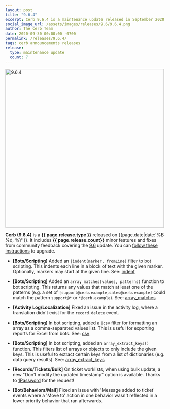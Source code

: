 ```yaml
---
layout: post
title: "9.6.4"
excerpt: Cerb 9.6.4 is a maintenance update released in September 2020 with 7 minor features and fixes from community feedback.
social_image_url: /assets/images/releases/9.6/9.6.4.png
author: The Cerb Team
date: 2020-09-30 00:00:00 -0700
permalink: /releases/9.6.4/
tags: cerb announcements releases
release:
  type: maintenance update
  count: 7
---
```


<div class="cerb-screenshot">
<img src="{{page.social_image_url}}" class="screenshot" alt="9.6.4" width="500">
</div>

**Cerb (9.6.4)** is a **{{ page.release.type }}** released on {{page.date|date:'%B %d, %Y'}}. It includes **{{ page.release.count}}** minor features and fixes from community feedback covering the [9.6](/releases/9.6/) update.  You can [follow these instructions](/docs/upgrading/) to upgrade.

* **[Bots/Scripting]** Added an `|indent(marker, fromLine)` filter to bot scripting. This indents each line in a block of text with the given marker. Optionally, markers may start at the given line. See: [indent](/docs/scripting/filters/#indent)

* **[Bots/Scripting]** Added an `array_matches(values, patterns)` function to bot scripting. This returns any values that match at least one of the patterns (e.g. a set of `[support@cerb.example,sales@cerb.example]` could match the pattern `support@*` or `*@cerb.example`). See: [array_matches](/docs/scripting/functions/#array_matches)

* **[Activity Log/Localization]** Fixed an issue in the activity log, where a translation didn't exist for the `record.delete` event. 

* **[Bots/Scripting]** In bot scripting, added a `|csv` filter for formatting an array as a comma-separated values list. This is useful for exporting reports for Excel from bots. See: [csv](/docs/scripting/filters/#csv)

* **[Bots/Scripting]** In bot scripting, added an `array_extract_keys()` function. This filters list of arrays or objects to only include the given keys. This is useful to extract certain keys from a list of dictionaries (e.g. data query results). See: [array_extract_keys](/docs/scripting/functions/#array_extract_keys)

* **[Records/Tickets/Bulk]** On ticket worklists, when using bulk update, a new "Don't modify the updated timestamp" option is available. Thanks to [1Password](https://1password.com/) for the request!

* **[Bot/Behaviors/Mail]** Fixed an issue with 'Message added to ticket' events where a 'Move to' action in one behavior wasn't reflected in a lower priority behavior that ran afterwards.


